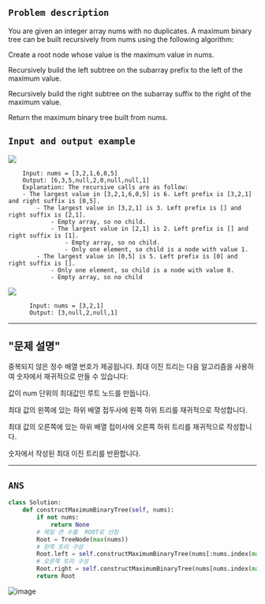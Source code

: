 ## `Problem description`

You are given an integer array nums with no duplicates. A maximum binary tree can be built recursively from nums using the following algorithm:

Create a root node whose value is the maximum value in nums.

Recursively build the left subtree on the subarray prefix to the left of the maximum value.

Recursively build the right subtree on the subarray suffix to the right of the maximum value.

Return the maximum binary tree built from nums.

## `Input and output example`

![](https://assets.leetcode.com/uploads/2020/12/24/tree1.jpg)

        Input: nums = [3,2,1,6,0,5]
        Output: [6,3,5,null,2,0,null,null,1]
        Explanation: The recursive calls are as follow:
        - The largest value in [3,2,1,6,0,5] is 6. Left prefix is [3,2,1] and right suffix is [0,5].
            - The largest value in [3,2,1] is 3. Left prefix is [] and right suffix is [2,1].
                - Empty array, so no child.
                - The largest value in [2,1] is 2. Left prefix is [] and right suffix is [1].
                    - Empty array, so no child.
                    - Only one element, so child is a node with value 1.
            - The largest value in [0,5] is 5. Left prefix is [0] and right suffix is [].
                - Only one element, so child is a node with value 0.
                - Empty array, so no child
                
![](https://assets.leetcode.com/uploads/2020/12/24/tree2.jpg)

          Input: nums = [3,2,1]
          Output: [3,null,2,null,1] 
          
---
## "문제 설명"

중복되지 않은 정수 배열 번호가 제공됩니다. 최대 이진 트리는 다음 알고리즘을 사용하여 숫자에서 재귀적으로 만들 수 있습니다:

값이 num 단위의 최대값인 루트 노드를 만듭니다.

최대 값의 왼쪽에 있는 하위 배열 접두사에 왼쪽 하위 트리를 재귀적으로 작성합니다.

최대 값의 오른쪽에 있는 하위 배열 접미사에 오른쪽 하위 트리를 재귀적으로 작성합니다.

숫자에서 작성된 최대 이진 트리를 반환합니다.

---
## `ANS`

```python
class Solution:
    def constructMaximumBinaryTree(self, nums):
        if not nums: 
            return None
        # 제일 큰 수를  ROOT로 선정 
        Root = TreeNode(max(nums))
        # 왼쪽 트리 구성
        Root.left = self.constructMaximumBinaryTree(nums[:nums.index(max(nums))])
        # 오른쪽 트리 구성
        Root.right = self.constructMaximumBinaryTree(nums[nums.index(max(nums))+1:])
        return Root
```
![image](https://user-images.githubusercontent.com/86946575/224702328-b73f01d5-ff8e-4890-b682-768d65bf4c36.png)
